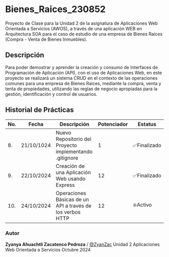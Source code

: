 # Bienes_Raices_230852
Proyecto de Clase para la Unidad 2 de la asignatura de Aplicaciones Web Orientada a Servicios (AWOS), a través de una aplicación WEB en Arquitectura SOA para el caso de estudio de una empresa de Bienes Raíces (Compra - Venta de Bienes Inmuebles). 



## Descripción
Para poder demostrar y aprender la creación y consumo de Interfaces de Programación de Aplicación (API), con el uso de Aplicaciones Web, en este proyecto se realizará un sistema CRUD en el contexto de las operaciones comunes para una empresa de Bienes Raíces, mediante la compra, venta y tenta de propiedades, utilizando las reglas de negocio apropiadas para la gestión, identificación y control de usuarios.


## Historial de Prácticas

|No.|Fecha|Descripción|Potenciador|Estatus|
|--|--|--|--|--|
|8.|21/10/1024|Nuevo Repositorio del Proyecto implementando .gitignore|1|✅Finalizado|
|9.|22/10/2024|Creación de una Aplicación Web usando Express|12|✅Finalizado|
|10.|24/10/2024|Operaciones Básicas de un API a través de los verbos HTTP|12|❇️Activo|



### Autor
**Zyanya Ahuachtli Zacatenco Pedroza** / [@ZyanZac](https://github.com/ZyanZac)
Unidad 2
Aplicaciones Web Orientada a Servicios
Octubre 2024